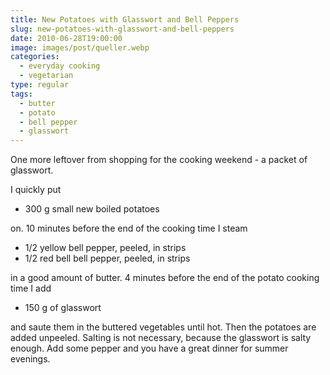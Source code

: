 ```yaml
---
title: New Potatoes with Glasswort and Bell Peppers
slug: new-potatoes-with-glasswort-and-bell-peppers
date: 2010-06-28T19:00:00
image: images/post/queller.webp
categories: 
  - everyday cooking
  - vegetarian
type: regular
tags: 
  - butter
  - potato
  - bell pepper
  - glasswort
---
```


One more leftover from shopping for the cooking weekend - a packet of glasswort.

I quickly put

* 300 g small new boiled potatoes

on. 10 minutes before the end of the cooking time I steam

* 1/2 yellow bell pepper, peeled, in strips 
* 1/2 red bell bell pepper, peeled, in strips

in a good amount of butter. 4 minutes before the end of the potato cooking time I add

* 150 g of glasswort

and saute them in the buttered vegetables until hot. Then the potatoes are added unpeeled. Salting is not necessary, because the glasswort is salty enough. Add some pepper and you have a great dinner for summer evenings.

>